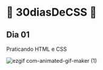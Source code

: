 <h1>🚀 30diasDeCSS 🚀</h1>
<h2>Dia 01</h2>
<p>Praticando HTML e CSS</p>

![ezgif com-animated-gif-maker (1)](https://github.com/Emanoel029/Desafio30css/assets/138140487/605b259b-bba0-4260-9a8b-850116ded5ce)



